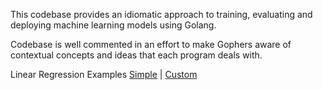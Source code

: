 This codebase provides an idiomatic approach to training, evaluating and deploying machine learning models using Golang.

Codebase is well commented in an effort to make Gophers aware of contextual concepts and ideas that each program deals
with.

Linear Regression Examples [Simple](examples/regression/linear/solution/simple/readme.md)
| [Custom](examples/regression/linear/solution/custom/readme.md)
